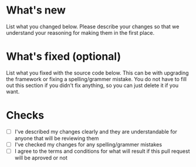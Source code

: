 # What's new
List what you changed below. Please describe your changes so that we understand your reasoning for making them in the first place.

# What's fixed (optional)
List what you fixed with the source code below. This can be with upgrading the framework or fixing a spelling/grammer mistake. You do not have to fill out this section if you didn't fix anything, so you can just delete it if you want.

# Checks
- [ ] I've described my changes clearly and they are understandable for anyone that will be reviewing them
- [ ] I've checked my changes for any spelling/grammer mistakes
- [ ] I agree to the terms and conditions for what will result if this pull request will be aproved or not